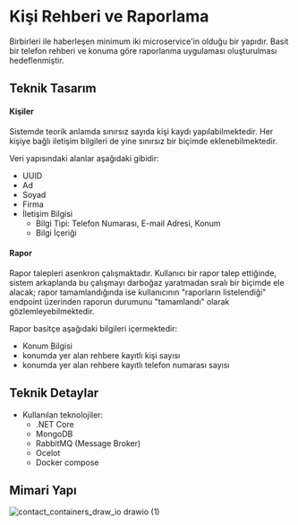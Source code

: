 # Kişi Rehberi ve Raporlama
Birbirleri ile haberleşen minimum iki microservice'in olduğu bir yapıdır. Basit bir telefon rehberi ve konuma göre raporlanma uygulaması oluşturulması hedeflenmiştir. 


## Teknik Tasarım
#### Kişiler
Sistemde teorik anlamda sınırsız sayıda kişi kaydı yapılabilmektedir. Her kişiye bağlı iletişim bilgileri de yine sınırsız bir biçimde eklenebilmektedir.

Veri yapısındaki alanlar aşağıdaki gibidir:
- UUID
- Ad
- Soyad
- Firma
- İletişim Bilgisi
  - Bilgi Tipi: Telefon Numarası, E-mail Adresi, Konum
  - Bilgi İçeriği

#### Rapor
Rapor talepleri asenkron çalışmaktadır. Kullanıcı bir rapor talep ettiğinde, sistem arkaplanda bu çalışmayı darboğaz yaratmadan sıralı bir biçimde ele alacak; rapor tamamlandığında ise kullanıcının "raporların listelendiği" endpoint üzerinden raporun durumunu "tamamlandı" olarak gözlemleyebilmektedir.

Rapor basitçe aşağıdaki bilgileri içermektedir:

- Konum Bilgisi
- konumda yer alan rehbere kayıtlı kişi sayısı
- konumda yer alan rehbere kayıtlı telefon numarası sayısı


## Teknik Detaylar
- Kullanılan teknolojiler:
   - .NET Core
   - MongoDB
   - RabbitMQ (Message Broker)
   - Ocelot
   - Docker compose

## Mimari Yapı
![contact_containers_draw_io drawio (1)](https://user-images.githubusercontent.com/13946186/152122108-281108be-2d17-4bbc-bbd3-10b20298ed4b.png)
